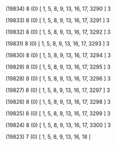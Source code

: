 (19834) 8 (0) [ 1, 5, 8, 9, 13, 16, 17, 3290 ] 3 


(19833) 8 (0) [ 1, 5, 8, 9, 13, 16, 17, 3291 ] 3 


(19832) 8 (0) [ 1, 5, 8, 9, 13, 16, 17, 3292 ] 3 


(19831) 8 (0) [ 1, 5, 8, 9, 13, 16, 17, 3293 ] 3 


(19830) 8 (0) [ 1, 5, 8, 9, 13, 16, 17, 3294 ] 3 


(19829) 8 (0) [ 1, 5, 8, 9, 13, 16, 17, 3295 ] 3 


(19828) 8 (0) [ 1, 5, 8, 9, 13, 16, 17, 3296 ] 3 


(19827) 8 (0) [ 1, 5, 8, 9, 13, 16, 17, 3297 ] 3 


(19826) 8 (0) [ 1, 5, 8, 9, 13, 16, 17, 3298 ] 3 


(19825) 8 (0) [ 1, 5, 8, 9, 13, 16, 17, 3299 ] 3 


(19824) 8 (0) [ 1, 5, 8, 9, 13, 16, 17, 3300 ] 3 


(19823) 7 (0) [ 1, 5, 8, 9, 13, 16, 18 ]  

